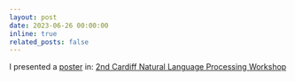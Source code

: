 ```yaml
---
layout: post
date: 2023-06-26 00:00:00
inline: true
related_posts: false
---
```


I presented a [poster](/blog/2023/cardiff/) in: [2nd Cardiff Natural Language Processing Workshop](https://2023.cardiffnlpworkshop.org/)
